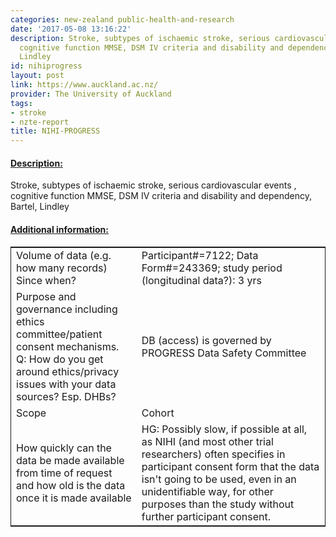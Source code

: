 ```yaml
---
categories: new-zealand public-health-and-research
date: '2017-05-08 13:16:22'
description: Stroke, subtypes of ischaemic stroke, serious cardiovascular events ,
  cognitive function MMSE, DSM IV criteria and disability and dependency, Bartel,
  Lindley
id: nihiprogress
layout: post
link: https://www.auckland.ac.nz/
provider: The University of Auckland
tags:
- stroke
- nzte-report
title: NIHI-PROGRESS
---
```



 <h4> <u>Description:</u> </h4>
Stroke, subtypes of ischaemic stroke, serious cardiovascular events , cognitive function MMSE, DSM IV criteria and disability and dependency, Bartel, Lindley
 <h4> <u>Additional information:</u> </h4>
 <table style="border: 1px solid">
 <tr> <td width="40%">Volume of data (e.g. how many records)
Since when?</td> <td>Participant#=7122; Data Form#=243369; study period (longitudinal data?): 3 yrs</td> </tr>
 <tr> <td width="40%">Purpose and governance including ethics committee/patient consent mechanisms. Q: How do you get around ethics/privacy issues with your data sources? Esp. DHBs?</td> <td>DB (access) is governed by PROGRESS Data Safety Committee</td> </tr>
 <tr> <td width="40%">Scope</td> <td>Cohort</td> </tr>
 <tr> <td width="40%">How quickly can the data be made available from time of request and how old is the data once it is made available</td> <td>HG: Possibly slow, if possible at all, as NIHI (and most other trial researchers) often specifies in participant consent form that the data isn't going to be used, even in an unidentifiable way, for other purposes than the study without further participant consent.</td> </tr>
 </table>